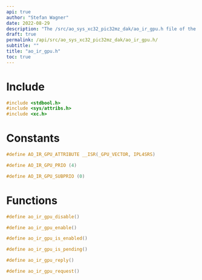 ```yaml
---
api: true
author: "Stefan Wagner"
date: 2022-08-29
description: "The /src/ao_sys_xc32_pic32mz_dak/ao_ir_gpu.h file of the ao real-time operating system."
draft: true
permalink: /api/src/ao_sys_xc32_pic32mz_dak/ao_ir_gpu.h/
subtitle: ""
title: "ao_ir_gpu.h"
toc: true
---
```


# Include

```c
#include <stdbool.h>
#include <sys/attribs.h>
#include <xc.h>
```

# Constants

```c
#define AO_IR_GPU_ATTRIBUTE __ISR(_GPU_VECTOR, IPL4SRS)
```

```c
#define AO_IR_GPU_PRIO (4)
```

```c
#define AO_IR_GPU_SUBPRIO (0)
```

# Functions

```c
#define ao_ir_gpu_disable()
```

```c
#define ao_ir_gpu_enable()
```

```c
#define ao_ir_gpu_is_enabled()
```

```c
#define ao_ir_gpu_is_pending()
```

```c
#define ao_ir_gpu_reply()
```

```c
#define ao_ir_gpu_request()
```

